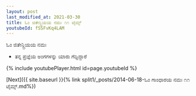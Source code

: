 ```yaml
---
layout: post
last_modified_at: 2021-03-30
title: ಓಂ ಜಿತೇನ್ದ್ರಿಯಯ ನಮಃ ೧೧ ಟೈಮ್ಸ್
youtubeId: fSSFvKq4LAM
---
```

 
 
 ಓಂ ಜಿತೇನ್ದ್ರಿಯಯ ನಮಃ  
 
 -  ತನ್ನ ಪ್ರಜ್ಞೆಯ ಅಂಗಗಳನ್ನು ಯಾರು ಗೆದ್ದಿದ್ದಾರೆ 
 
  
 
  
 
 
 
 
 
 


{% include youtubePlayer.html id=page.youtubeId %}
 
[Next]({{ site.baseurl }}{% link  split1/_posts/2014-06-18-ಓಂ ಗಾಂಧಾರಯ ನಮಃ ೧೧ ಟೈಮ್ಸ್.md%})
 
